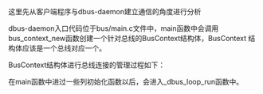 这里先从客户端程序与dbus-daemon建立通信的角度进行分析

dbus-daemon入口代码位于bus/main.c文件中，main函数中会调用bus_context_new函数创建一个针对总线的BusContext结构体，BusContext 结构体应该是一个总线对应一个。

BusContext结构体进行总线连接的管理过程如下：


在main函数中进过一些列初始化函数以后，会进入_dbus_loop_run函数中。
